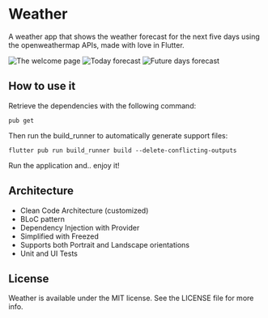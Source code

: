# Weather
A weather app that shows the weather forecast for the next five days using the openweathermap APIs, made with love in Flutter.

![The welcome page](https://ibb.co/TwR0wkz)
![Today forecast](https://ibb.co/VWWJc91)
![Future days forecast](https://ibb.co/M8Y2LXM)

## How to use it
Retrieve the dependencies with the following command:
```terminal
pub get
```

Then run the build_runner to automatically generate support files:
```terminal
flutter pub run build_runner build --delete-conflicting-outputs 
```

Run the application and.. enjoy it!

## Architecture
* Clean Code Architecture (customized)
* BLoC pattern
* Dependency Injection with Provider
* Simplified with Freezed
* Supports both Portrait and Landscape orientations
* Unit and UI Tests

## License

Weather is available under the MIT license. See the LICENSE
file for more info.
